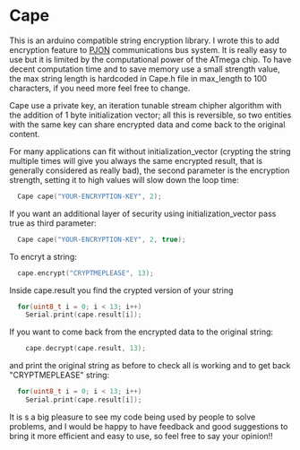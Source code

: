 Cape 
====
This is an arduino compatible string encryption library. I wrote this to add encryption feature to [PJON](https://github.com/gioblu/PJON) communications bus system. It is really easy to use but it is limited by the computational power of the ATmega chip. To have decent computation time and to save memory use a small strength value, the max string length is hardcoded in Cape.h file in max_length to 100 characters, if you need more feel free to change. 

Cape use a private key, an iteration tunable stream chipher algorithm with the addition of 1 byte initialization vector; all this is reversible, so two entities with the same key can share encrypted data and come back to the original content.

For many applications can fit without initialization_vector (crypting the string multiple times will give you always the same encrypted result, that is generally considered as really bad), the second parameter is the encryption strength, setting it to high values will slow down the loop time:
```cpp  
  Cape cape("YOUR-ENCRYPTION-KEY", 2); 
```
If you want an additional layer of security using initialization_vector pass true as third parameter:
```cpp  
  Cape cape("YOUR-ENCRYPTION-KEY", 2, true); 
```
To encryt a string:
```cpp  
  cape.encrypt("CRYPTMEPLEASE", 13); 
```
Inside cape.result you find the crypted version of your string
```cpp  
  for(uint8_t i = 0; i < 13; i++)
    Serial.print(cape.result[i]);
```
If you want to come back from the encrypted data to the original string:
```cpp  
    cape.decrypt(cape.result, 13);
```
and print the original string as before to check all is working and to get back "CRYPTMEPLEASE" string:
```cpp  
  for(uint8_t i = 0; i < 13; i++)
    Serial.print(cape.result[i]);
```

It is s a big pleasure to see my code being used by people to solve problems, and I would be happy to have feedback and good suggestions to bring it more efficient and easy to use, so feel free to say your opinion!!
